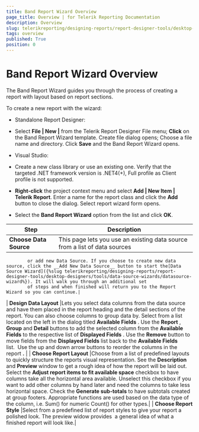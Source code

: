 ```yaml
---
title: Band Report Wizard Overview
page_title: Overview | for Telerik Reporting Documentation
description: Overview
slug: telerikreporting/designing-reports/report-designer-tools/desktop-designers/tools/report-wizards/band-report-wizard/overview
tags: overview
published: True
position: 0
---
```


# Band Report Wizard Overview



The Band Report Wizard guides you through the process of creating a report with layout based on report sections.

To create a new report with the wizard:
      

* Standalone Report Designer:
          

* Select __File | New |__ from the Telerik Report Designer File menu;
              __Click__ on the Band Report Wizard template. Create file dialog opens;
              Choose a file name and directory. Click __Save__ and the Band Report Wizard opens.
              

* Visual Studio:
          

* Create a new class library or use an existing one.
                Verify that the targeted .NET framework version is .NET4(+), Full profile as Client profile is not supported.
              

* __Right-click__ the project context menu and select
                __Add | New Item | Telerik Report__.
                Enter a name for the report class and click the __Add__ button to close the dialog. Select report wizard form opens.
              

* Select the __Band Report Wizard__ option from the list and click __OK__.
              


|  __Step__  |  __Description__  |
| ------ | ------ |
| __Choose Data Source__ |This page lets you use an existing data source from a list of data sources
            or add new Data Source. If you choose to create new data source, click the __Add New Data Source__ button to start the[Data Source Wizard]({%slug telerikreporting/designing-reports/report-designer-tools/desktop-designers/tools/data-source-wizards/datasource-wizard%}). It will walk you through an additional set
            of steps and when finished will return you to the Report Wizard so you can continue.|
| __Design Data Layout__ |Lets you select data columns from the data source and have them placed in the report heading and the detail sections of the report. You can also choose columns to group data by.
            Select from a list located on the left in the dialog titled __Available Fields__ .
            Use the __Report__ , __Group__ and __Detail__ buttons to add the selected column from the __Available Fields__ to the respective list of __Displayed Fields__ .
            Use the __Remove__ button to move fields from the __Displayed Fields__ list back to the __Available Fields__ list.  Use the up and down arrow buttons to reorder the columns in the report __.__ |
| __Choose Report Layout__ |Choose from a list of predefined layouts to quickly structure the reports visual representation. See the __Description__ and __Preview__ window to get a rough idea of how the report will be laid out.
            Select the __Adjust report items to fit available space__ checkbox to have columns take all the horizontal area available. Unselect this checkbox if you want to add other columns by hand later and need the columns to take less horizontal space.
            Check the __Generate sub-totals__ to have subtotals created at group footers. Appropriate functions are used based on the data type of the column, i.e. Sum() for numeric Count() for other types.|
| __Choose Report Style__ |Select from a predefined list of report styles to give your report a polished look. The preview widow provides  a general idea of what a finished report will look like.|
